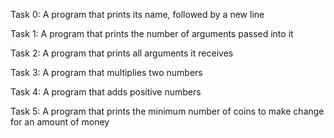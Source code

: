 Task 0:  A program that prints its name, followed by a new line

Task 1: A program that prints the number of arguments passed into it

Task 2:  A program that prints all arguments it receives

Task 3:  A program that multiplies two numbers

Task 4:  A program that adds positive numbers

Task 5:   A program that prints the minimum number of coins to make change for an amount of money

